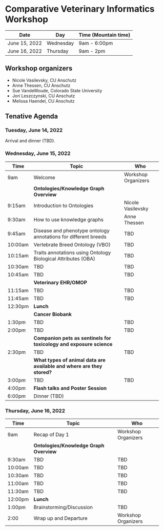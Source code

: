 # Comparative Veterinary Informatics Workshop

Date | Day | Time (Mountain time) 
-- | -- | -- 
June 15, 2022 | Wednesday | 9am - 6:00pm
June 16, 2022 | Thursday | 9am - 2pm

## Workshop organizers
- Nicole Vasilevsky, CU Anschutz
- Anne Thessen, CU Anschutz
- Sue VandeWoude, Colorado State University
- Jori Leszczynski, CU Anschutz
- Melissa Haendel, CU Anschutz

## Tenative Agenda

### Tuesday, June 14, 2022

Arrival and dinner (TBD).

### Wednesday, June 15, 2022
Time | Topic | Who
-- | -- | -- 
9am | Welcome | Workshop Organizers
| | **Ontologies/Knowledge Graph Overview** | |
9:15am | Introduction to Ontologies | Nicole Vasilevsky 
9:30am | How to use knowledge graphs | Anne Thessen
9:45am | Disease and phenotype ontology annotations for different breeds  | TBD
10:00am | Vertebrate Breed Ontology (VBO) | TBD
10:15am | Traits annotations using Ontology Biological Attributes (OBA) | TBD
10:30am | TBD | TBD
10:45am | TBD | TBD
| | **Veterinary EHR/OMOP** | | 
11:15am | TBD | TBD
11:45am | TBD | TBD
12:30pm | **Lunch** | |
| | **Cancer Biobank** | | 
1:30pm | TBD | TBD
2:00pm | TBD | TBD
| | **Companion pets as sentinels for toxicology and exposure science** | |
2:30pm | TBD | TBD
| | **What types of animal data are available and where are they stored?** | |
3:00pm | TBD | TBD
4:00pm | **Flash talks and Poster Session** | 
6:00pm | Dinner (TBD)


### Thursday, June 16, 2022
Time | Topic | Who
-- | -- | -- 
9am | Recap of Day 1 | Workshop Organizers
| | **Ontologies/Knowledge Graph Overview** | |
9:30am | TBD | TBD
10:00am | TBD | TBD
10:30am | TBD | TBD
11:00am | TBD | TBD
11:30am | TBD | TBD
12:00pm | **Lunch** | |
1:00pm | Brainstorming/Discussion | TBD
2:00 | Wrap up and Departure | Workshop Organizers
